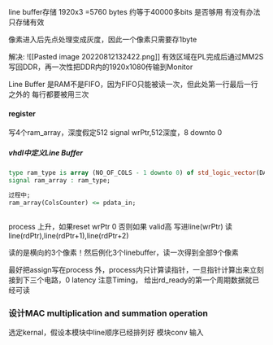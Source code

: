 line buffer存储 1920x3 =5760 bytes 约等于40000多bits 是否够用 有没有办法只存储有效

像素进入后先点处理变成灰度，因此一个像素只需要存1byte

解决: ![[Pasted image 20220812132422.png]]
有效区域在PL完成后通过MM2S写回DDR，再一次性把DDR内的1920x1080传输到Monitor

Line Buffer 是RAM不是FIFO，因为FIFO只能被读一次，但此处第一行最后一行之外的 每行都要被用三次
#### register
写4个ram_array，深度假定512
signal wrPtr,512深度，8 downto 0

##### vhdl中定义Line Buffer 



```vhdl
type ram_type is array (NO_OF_COLS - 1 downto 0) of std_logic_vector(DATA_WIDTH -1 downto 0);
signal ram_array : ram_type;

过程中;
ram_array(ColsCounter) <= pdata_in;



```
process 上升，如果reset wrPtr 0 否则如果 valid高 写进line(wrPtr)
读 line(rdPtr),line(rdPtr+1),line(rdPtr+2)

读的是横向的3个像素！然后例化3个linebuffer，读一次得到全部9个像素

最好把assign写在process 外，process内只计算读指针，一旦指针计算出来立刻接到下三个电路，0 latency  注意Timing， 给出rd_ready的第一个周期数据就已经可读


### 设计MAC multiplication and summation operation
选定kernal，假设本模块中line顺序已经排列好
模块conv
输入 
